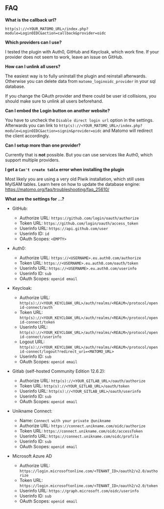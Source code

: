 ## FAQ

**What is the callback url?**

`http(s)://<YOUR_MATOMO_URL>/index.php?module=LoginOIDC&action=callback&provider=oidc`

**Which providers can I use?**

I tested the plugin with Auth0, GitHub and Keycloak, which work fine.
If your provider does not seem to work, leave an issue on GitHub.

**How can I unlink all users?**

The easiest way is to fully uninstall the plugin and reinstall afterwards.
Otherwise you can delete data from `matomo_loginoidc_provider` in your sql database.

If you change the OAuth provider and there could be user id collisions, you should make sure to unlink all users beforehand.

**Can I embed the Login button on another website?**

You have to uncheck the `Disable direct login url` option in the settings.
Afterwards you can link to `http(s)://<YOUR_MATOMO_URL>/index.php?module=LoginOIDC&action=signin&provider=oidc` and Matomo will redirect the client accordingly.

**Can I setup more than one provider?**

Currently that is **not** possible.
But you can use services like Auth0, which support multiple providers.

**I get a `Can't create table` error when installing the plugin**

Most likely you are using a very old Piwik installation, which still uses MyISAM tables.
Learn here on how to update the database engine:
https://matomo.org/faq/troubleshooting/faq_25610/

**What are the settings for ...?**

- GitHub:

  - Authorize URL: `https://github.com/login/oauth/authorize`
  - Token URL: `https://github.com/login/oauth/access_token`
  - Userinfo URL: `https://api.github.com/user`
  - Userinfo ID: `id`
  - OAuth Scopes: `<EMPTY>`

- Auth0:

  - Authorize URL: `https://<USERNAME>.eu.auth0.com/authorize`
  - Token URL: `https://<USERNAME>.eu.auth0.com/oauth/token`
  - Userinfo URL: `https://<USERNAME>.eu.auth0.com/userinfo`
  - Userinfo ID: `sub`
  - OAuth Scopes: `openid email`

- Keycloak:

  - Authorize URL: `http(s)://<YOUR_KEYCLOAK_URL>/auth/realms/<REALM>/protocol/openid-connect/auth`
  - Token URL: `http(s)://<YOUR_KEYCLOAK_URL>/auth/realms/<REALM>/protocol/openid-connect/token`
  - Userinfo URL: `http(s)://<YOUR_KEYCLOAK_URL>/auth/realms/<REALM>/protocol/openid-connect/userinfo`
  - Logout URL: `http(s)://<YOUR_KEYCLOAK_URL>/auth/realms/<REALM>/protocol/openid-connect/logout?redirect_uri=<MATOMO_URL>`
  - Userinfo ID: `sub`
  - OAuth Scopes: `openid email`

- Gitlab (self-hosted Community Edition 12.6.2):

  - Authorize URL: `http(s)://<YOUR_GITLAB_URL>/oauth/authorize`
  - Token URL: `http(s)://<YOUR_GITLAB_URL>/oauth/token`
  - Userinfo URL: `http(s)://<YOUR_GITLAB_URL>/oauth/userinfo`
  - Userinfo ID: `sub`
  - OAuth Scopes: `openid email`

- Unikname Connect:

  - Name: `Connect with your private @unikname`
  - Authorize URL: `https://connect.unikname.com/oidc/authorize`
  - Token URL: `https://connect.unikname.com/oidc/accessToken`
  - Userinfo URL: `https://connect.unikname.com/oidc/profile`
  - Userinfo ID: `sub`
  - OAuth Scopes: `openid email`

- Microsoft Azure AD
  - Authorize URL: `https://login.microsoftonline.com/<TENANT_ID>/oauth2/v2.0/authorize`
  - Token URL: `https://login.microsoftonline.com/<TENANT_ID>/oauth2/v2.0/token`
  - Userinfo URL: `https://graph.microsoft.com/oidc/userinfo`
  - Userinfo ID: `sub`
  - OAuth Scopes: `openid email`
